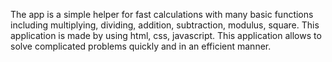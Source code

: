 The app is a simple helper for fast calculations with many basic functions including multiplying, dividing, addition, subtraction, modulus, square.
This application is made by using html, css, javascript. This application allows to solve complicated problems quickly and in an efficient manner.
